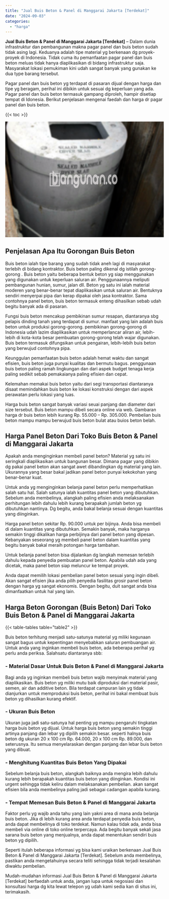 ```yaml
---
title: "Jual Buis Beton & Panel di Manggarai Jakarta [Terdekat]"
date: "2024-09-03"
categories: 
  - "harga"
---
```


**Jual Buis Beton & Panel di Manggarai Jakarta \[Terdekat\]** – Dalam dunia infrastruktur dan pembangunan makna pagar panel dan buis beton sudah tidak asing lagi. Keduanya adalah tipe material yg berkenaan dg proyek-proyek di Indonesia. Tidak cuma itu pemanfaatan pagar panel dan buis beton meluas tidak hanya diaplikasikan di bidang infrastruktur saja. Masyarakat lokasi pemukiman kini udah sangat banyak yang gunakan ke dua type barang tersebut.

Pagar panel dan buis beton yg terdapat di pasaran dijual dengan harga dan tipe yg beragam, perihal ini dibikin untuk sesuai dg keperluan yang ada. Pagar panel dan buis beton termasuk gampang diproleh, hampir disetiap tempat di Idonesia. Berikut penjelasan mengenai faedah dan harga dr pagar panel dan buis beton.

{{< toc >}}

![Jual Buis Beton & Panel di Manggarai Jakarta [Terdekat]](/images/jual-panel-buis-beton-murah-02.png)

## Penjelasan Apa Itu Gorongan Buis Beton

Buis beton ialah tipe barang yang sudah tidak aneh lagi di masyarakat terlebih di bidang kontraktor. Buis beton paling dikenal dg istilah gorong-gorong . Buis beton yaitu beberapa bentuk beton yg siap menggunakan yang digunakan untuk keperluan saluran air. Penggunaannya meliputi pembangunan hunian, sumur, jalan dll. Beton yg satu ini ialah material moderen yang benar-benar tepat diaplikasikan untuk saluran air. Bentuknya sendiri menyerpai pipa dan kerap dipakai oleh jasa kontraktor. Sama contohnya panel beton, buis beton termasuk enteng dihasilkan sebab udah begitu banyak ada di pasaran.

Fungsi buis beton mencakup pembikinan sumur resapan, diantaranya sbg pelapis dinding tanah yang terdapat di sumur. manfaat yang lain adalah buis beton untuk produksi gorong-gorong. pembikinan gorong-gorong di Indonesia udah lazim diaplikasikan untuk memperlancar aliran air, lebih-lebih di kota-kota besar pembuatan gorong-gorong telah wajar digunakan. Buis beton termasuk difungsikan untuk pengairan, lebih-lebih buis beton yang berwujud contohnya pipa.

Keunggulan pemanfaatan buis beton adalah hemat waktu dan sangat efisien, buis beton juga punyai kualitas dan bermutu bagus. penggunaan buis beton paling ramah lingkungan dan dari aspek budget tenaga kerja paling sedikit sebab pemakaianya paling efisien dan cepat.

Kelemahan memakai buis beton yaitu dari segi transportasi diantaranya disaat memindahkan buis beton ke lokasi konstruksi dengan dari aspek perawatan perlu lokasi yang luas.

Harga buis beton sangat banyak variasi seuai panjang dan diameter dari size tersebut. Buis beton mampu dibeli secara online via web. Gambaran harga dr buis beton lebih kurang Rp. 55.000 – Rp. 305.000. Pembelian buis beton mampu mampu berwujud buis beton bulat atau buios beton belah.

## Harga Panel Beton Dari Toko Buis Beton & Panel di Manggarai Jakarta

Apakah anda menginginkan membeli panel beton? Material yg satu ini seringkali diaplikasikan untuk bangunan besar. Dimana pagar yang dibikin dg pakai panel beton akan sangat awet dibandingkan dg material yang lain. Ukurannya yang besar bakal jadikan panel beton punyai kekokohan yang benar-benar kuat.

Untuk anda yg menginginkan belanja panel beton perlu memperhatikan salah satu hal. Salah satunya ialah kuantitas panel beton yang dibutuhkan. Sebelum anda membelinya, alangkah paling efisien anda melaksanakan perhitungan lebih dahulu lebih kurang berapakah jumlah beton yg dibutuhkan nantinya. Dg begitu, anda bakal belanja sesuai dengan kuantitas yang diinginkan.

Harga panel beton sekitar Rp. 90.000 untuk per bijinya. Anda bisa membeli di dalam kuantitas yang dibutuhkan. Semakin banyak, maka harganya semakin tinggi dikalikan harga perbijinya dari panel beton yang dipesan. Kebanyakan seseorang yg membeli panel beton dalam kuantitas yang begitu banyak bakal meraih potongan harga tambahan.

Untuk belanja panel beton bisa dijalankan dg langkah memesan terlebih dahulu kepada penyedia pembuatan panel beton. Apabila udah ada yang dicetak, maka panel beton siap meluncur ke tempat proyek.

Anda dapat memilih lokasi pembelian panel beton sesuai yang ingin dibeli. Akan sangat efisien jika anda pilih penyedia fasilitas grosir panel beton dengan harga yg sangat ekonomis. Dengan begitu, duit sangat anda bisa dimanfaatkan untuk hal yang lain.

## Harga Beton Gorongan (Buis Beton) Dari Toko Buis Beton & Panel di Manggarai Jakarta

{{< table-tables table="table2" >}}

Buis beton terhitung menjadi satu-satunya material yg miliki kegunaan sangat bagus untuk kepentingan menyebabkan saluran pembuangan air. Untuk anda yang inginkan membeli buis beton, ada beberapa perihal yg perlu anda periksa. Salahsatu diantaranya sbb:

### \- Material Dasar Untuk Buis Beton & Panel di Manggarai Jakarta

Bagi anda yg inginkan membeli buis beton wajib menyimak material yang diaplikasikan. Buis beton yg miliki mutu baik diproduksi dari material pasir, semen, air dan additive beton. Bila terdapat campuran lain yg tidak dianjurkan untuk memproduksi buis beton, perihal ini bakal membuat buis beton yg dihasilkan kurang efektif.

### \- Ukuran Buis Beton

Ukuran juga jadi satu-satunya hal penting yg mampu pengaruhi tingkatan harga buis beton yg dijual. Untuk harga buis beton yang semakin tinggi artinya panjang dan lebar yg dipilih semakin besar. seperti halnya buis beton dg ukuran 20 x 100 cm Rp. 64.000, 20 x 100 cm Rp. 89.000, dan seterusnya. Itu semua menyelaraskan dengan panjang dan lebar buis beton yang dibuat.

### \- Menghitung Kuantitas Buis Beton Yang Dipakai

Sebelum belanja buis beton, alangkah baiknya anda mengira lebih dahulu kurang lebih berapakah kuantitas buis beton yang diinginkan. Kondisi ini urgent sehingga tidak keliru dalam melaksanakan pembelian. akan sangat efisien bila anda membelinya paling jadi sebagai cadangan apabila kurang.

### \- Tempat Memesan Buis Beton & Panel di Manggarai Jakarta

Faktor perlu yg wajib anda tahu yang lain yakni area di mana anda belanja buis beton. Jika di lebih kurang area anda terdapat penyedia buis beton, anda dapat membelinya di toko terdekat. Namun kalau tidak ada, anda bisa membeli via online di toko online terpercaya. Ada begitu banyak sekali jasa sarana buis beton yang menjualnya, anda dapat menentukan sendiri buis beton yg dipilih.

Seperti itulah beberapa informasi yg bisa kami uraikan berkenaan Jual Buis Beton & Panel di Manggarai Jakarta \[Terdekat\]. Sebelum anda membelinya, pastikan anda mengetahuinya secara teliti sehingga tidak terjadi kesalahan diwaktu pembelian.

Mudah-mudahan informasi Jual Buis Beton & Panel di Manggarai Jakarta \[Terdekat\] berfaedah untuk anda, jangan lupa untuk negosiasi dan konsultasi harga dg kita lewat telepon yg udah kami sedia kan di situs ini, terimakasih.
